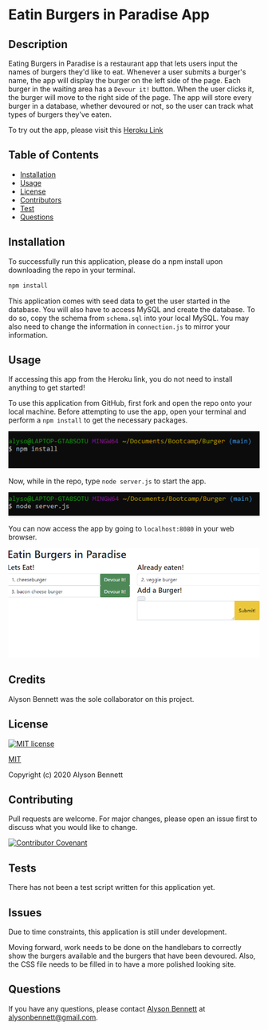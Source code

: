 # Eatin Burgers in Paradise App

## Description

Eating Burgers in Paradise is a restaurant app that lets users input the names of burgers they'd like to eat. Whenever a user submits a burger's name, the app will display the burger on the left side of the page. Each burger in the waiting area has a `Devour it!` button. When the user clicks it, the burger will move to the right side of the page. The app will store every burger in a database, whether devoured or not, so the user can track what types of burgers they've eaten.

To try out the app, please visit this [Heroku Link](https://pacific-brushlands-20984.herokuapp.com/)

## Table of Contents

* [Installation](#Installation)
* [Usage](#Usage)
* [License](#License)
* [Contributors](#Contributors)
* [Test](#Test)
* [Questions](#Questions)

## Installation

To successfully run this application, please do a npm install upon downloading the repo in your terminal.

```bash
npm install
```

This application comes with seed data to get the user started in the database. You will also have to access MySQL and create the database.  To do so, copy the schema from ```schema.sql``` into your local MySQL. You may also need to change the information in ```connection.js``` to mirror your information. 

## Usage

If accessing this app from the Heroku link, you do not need to install anything to get started! 

To use this application from GitHub, first fork and open the repo onto your local machine. Before attempting to use the app, open your terminal and perform a ```npm install``` to get the necessary packages.

![npm install](public/assets/images/npmInstall.png)

Now, while in the repo, type ```node server.js``` to start the app. 

![node index.js](public/assets/images/nodeServer.png)

You can now access the app by going to ```localhost:8080``` in your web browser.

![Landing Page](public/assets/images/index.png)

## Credits

Alyson Bennett was the sole collaborator on this project. 

## License

[![MIT license](https://img.shields.io/badge/License-MIT-blue.svg)](https://lbesson.mit-license.org/)

[MIT](https://choosealicense.com/licenses/mit/)

Copyright (c) 2020 Alyson Bennett

## Contributing

Pull requests are welcome. For major changes, please open an issue first to discuss what you would like to change.

[![Contributor Covenant](https://img.shields.io/badge/Contributor%20Covenant-v2.0%20adopted-ff69b4.svg)](code_of_conduct.md)

## Tests

There has not been a test script written for this application yet.

## Issues

Due to time constraints, this application is still under development.

Moving forward, work needs to be done on the handlebars to correctly show the burgers available and the burgers that have been devoured. Also, the CSS file needs to be filled in to have a more polished looking site. 

## Questions

If you have any questions, please contact [Alyson Bennett](https://github.com/alysonbennett) at alysonbennett@gmail.com.